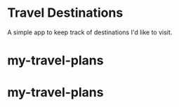 # Travel Destinations

A simple app to keep track of destinations I'd like to visit.
# my-travel-plans
# my-travel-plans
